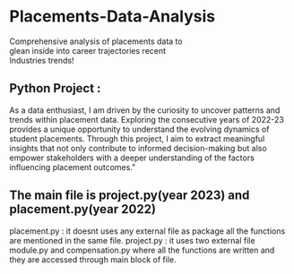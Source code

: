 # Placements-Data-Analysis
Comprehensive analysis of placements data to                                 
glean inside into career trajectories recent    
Industries trends!

## Python Project :
As a data enthusiast, I am driven by the curiosity to uncover patterns and trends within placement data. Exploring the consecutive years of 2022-23 provides a unique opportunity to understand the evolving dynamics of student placements. Through this project, I aim to extract meaningful insights that not only contribute to informed decision-making but also empower stakeholders with a deeper understanding of the factors influencing placement outcomes." 

## The main file is project.py(year 2023) and placement.py(year 2022)
placement.py : it doesnt uses any external file as package all the functions are mentioned in the same file.
project.py : it uses two external file module.py and compensation.py where all the functions are written and they are accessed through main block of file.

